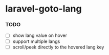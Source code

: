# laravel-goto-lang


### TODO
- [ ] show lang value on hover
- [ ] support multiple langs
- [ ] scroll/peek directly to the hovered lang key
